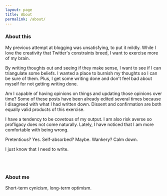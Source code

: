```yaml
---
layout: page
title: About
permalink: /about/
---
```


### About this

My previous attempt at blogging was unsatisfying, to put it mildly. While I love the creativity that Twitter's constraints breed, I want to exercise more of my brain. 

By writing thoughts out and seeing if they make sense, I want to see if I can triangulate some beliefs. I wanted a place to burnish my thoughts so I can be sure of them. Plus, I get some writing done and don't feel bad about myself for not getting writing done. 

Am I capable of having opinions on things and updating those opinions over time? Some of these posts have been already edited several times because I disagreed with what I had written down. Dissent and confirmation are both equally valid products of this exercise. 

I have a tendency to be covetous of my output. I am also risk averse so profligacy does not come naturally. Lately, I have noticed that I am more comfortable with being wrong. 

Pretentious? Yes. Self-absorbed? Maybe. Wankery? Calm down.

I just know that I need to write. 

<br/><br/>

### About me

Short-term cynicism, long-term optimism.
